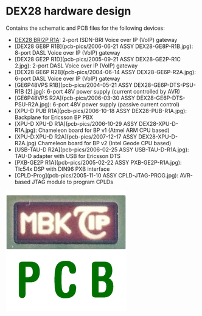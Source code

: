 # DEX28 hardware design

Contains the schematic and PCB files for the following devices:

* [DEX28 BRI2P R1A](pcb-pics/2006-09-10%20ASSY%20DEX28-BRI2P-R1A%202.jpg): 2-port ISDN-BRI Voice over IP (VoIP) gateway
* [DEX28 GE8P R1B](pcb-pics/2006-06-21 ASSY DEX28-GE8P-R1B.jpg): 8-port DASL Voice over IP (VoIP) gateway
* [DEX28 GE2P R1D](pcb-pics/2005-09-21 ASSY DEX28-GE2P-R1C 2.jpg): 2-port DASL Voice over IP (VoIP) gateway
* [DEX28 GE6P R2B](pcb-pics/2004-06-14 ASSY DEX28-GE6P-R2A.jpg): 6-port DASL Voice over IP (VoIP) gateway
* [GE6P48VPS R1B](pcb-pics/2004-05-21 ASSY DEX28-GE6P-DTS-PSU-R1B (2).jpg): 6-port 48V power supply (current controlled by AVR)
* [GE6P48VPS R2A](pcb-pics/2006-03-30 ASSY DEX28-GE6P-DTS-PSU-R2A.jpg): 6-port 48V power supply (passive current control)
* [XPU-D PUB R1A](pcb-pics/2006-10-18 ASSY DEX28-PUB-R1A.jpg): Backplane for Ericsson BP PBX
* [XPU-D XPU-D R1A](pcb-pics/2006-10-29 ASSY DEX28-XPU-D-R1A.jpg): Chameleon board for BP v1 (Atmel ARM CPU based)
* [XPU-D:XPU-D R2A](pcb-pics/2007-12-17 ASSY DEX28-XPU-D-R2A.jpg) Chameleon board for BP v2 (Intel Geode CPU based)
* [USB-TAU-D R2A](pcb-pics/2006-02-25 ASSY USB-TAU-D-R1A.jpg): TAU-D adapter with USB for Ericsson DTS
* [PXB-GE2P R1A](pcb-pics/2005-02-22 ASSY PXB-GE2P-R1A.jpg): TIc54x DSP with DIN96 PXB interface
* [CPLD-Prog](pcb-pics/2005-11-10 ASSY CPLD-JTAG-PROG.jpg): AVR-based JTAG module to program CPLDs

![logo](mbk-logo.png)
